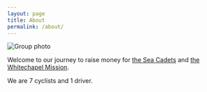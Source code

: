 ```yaml
---
layout: page
title: About
permalink: /about/
---
```


<img src="{{ site.baseurl }}/assets/profile-placeholder.gif" title="Group photo" class="profile">

Welcome to our journey to raise money for [the Sea Cadets](http://www.sea-cadets.org/) and [the Whitechapel Mission](https://whitechapel.org.uk/).


We are 7 cyclists and 1 driver.
